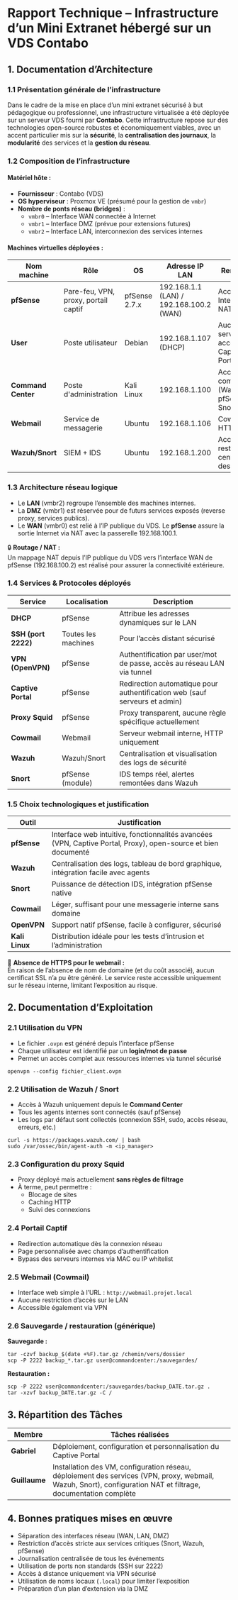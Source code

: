 
# Rapport Technique – Infrastructure d’un Mini Extranet hébergé sur un VDS Contabo

## 1. Documentation d’Architecture

### 1.1 Présentation générale de l’infrastructure

Dans le cadre de la mise en place d’un mini extranet sécurisé à but pédagogique ou professionnel, une infrastructure virtualisée a été déployée sur un serveur VDS fourni par **Contabo**. Cette infrastructure repose sur des technologies open-source robustes et économiquement viables, avec un accent particulier mis sur la **sécurité**, la **centralisation des journaux**, la **modularité** des services et la **gestion du réseau**.

### 1.2 Composition de l’infrastructure

#### Matériel hôte :
- **Fournisseur** : Contabo (VDS)
- **OS hyperviseur** : Proxmox VE (présumé pour la gestion de `vmbr`)
- **Nombre de ponts réseau (bridges)** :
  - `vmbr0` – Interface WAN connectée à Internet
  - `vmbr1` – Interface DMZ (prévue pour extensions futures)
  - `vmbr2` – Interface LAN, interconnexion des services internes

#### Machines virtuelles déployées :

| Nom machine        | Rôle                  | OS         | Adresse IP LAN           | Remarques                        |
|--------------------|------------------------|------------|---------------------------|----------------------------------|
| **pfSense**        | Pare-feu, VPN, proxy, portail captif | pfSense 2.7.x | 192.168.1.1 (LAN) / 192.168.100.2 (WAN) | Accès Internet via NAT |
| **User**           | Poste utilisateur      | Debian     | 192.168.1.107 (DHCP)      | Aucun service, accès via Captive Portal |
| **Command Center** | Poste d'administration | Kali Linux | 192.168.1.100             | Accès complet (Wazuh, pfSense, Snort) |
| **Webmail**        | Service de messagerie  | Ubuntu     | 192.168.1.106             | Cowmail en HTTP |
| **Wazuh/Snort**    | SIEM + IDS             | Ubuntu     | 192.168.1.200             | Accès restreint, centralisation des logs |

### 1.3 Architecture réseau logique

- Le **LAN** (vmbr2) regroupe l’ensemble des machines internes.
- La **DMZ** (vmbr1) est réservée pour de futurs services exposés (reverse proxy, services publics).
- Le **WAN** (vmbr0) est relié à l’IP publique du VDS. Le **pfSense** assure la sortie Internet via NAT avec la passerelle 192.168.100.1.

🔒 **Routage / NAT :**  
Un mappage NAT depuis l’IP publique du VDS vers l’interface WAN de pfSense (192.168.100.2) est réalisé pour assurer la connectivité extérieure.

### 1.4 Services & Protocoles déployés

| Service             | Localisation       | Description |
|---------------------|--------------------|-------------|
| **DHCP**            | pfSense            | Attribue les adresses dynamiques sur le LAN |
| **SSH (port 2222)** | Toutes les machines| Pour l’accès distant sécurisé |
| **VPN (OpenVPN)**   | pfSense            | Authentification par user/mot de passe, accès au réseau LAN via tunnel |
| **Captive Portal**  | pfSense            | Redirection automatique pour authentification web (sauf serveurs et admin) |
| **Proxy Squid**     | pfSense            | Proxy transparent, aucune règle spécifique actuellement |
| **Cowmail**         | Webmail            | Serveur webmail interne, HTTP uniquement |
| **Wazuh**           | Wazuh/Snort        | Centralisation et visualisation des logs de sécurité |
| **Snort**           | pfSense (module)   | IDS temps réel, alertes remontées dans Wazuh |

### 1.5 Choix technologiques et justification

| Outil       | Justification |
|-------------|----------------|
| **pfSense** | Interface web intuitive, fonctionnalités avancées (VPN, Captive Portal, Proxy), open-source et bien documenté |
| **Wazuh**   | Centralisation des logs, tableau de bord graphique, intégration facile avec agents |
| **Snort**   | Puissance de détection IDS, intégration pfSense native |
| **Cowmail** | Léger, suffisant pour une messagerie interne sans domaine |
| **OpenVPN** | Support natif pfSense, facile à configurer, sécurisé |
| **Kali Linux** | Distribution idéale pour les tests d’intrusion et l’administration |

📝 **Absence de HTTPS pour le webmail :**  
En raison de l’absence de nom de domaine (et du coût associé), aucun certificat SSL n’a pu être généré. Le service reste accessible uniquement sur le réseau interne, limitant l’exposition au risque.

## 2. Documentation d’Exploitation

### 2.1 Utilisation du VPN

- Le fichier `.ovpn` est généré depuis l’interface pfSense
- Chaque utilisateur est identifié par un **login/mot de passe**
- Permet un accès complet aux ressources internes via tunnel sécurisé

```
openvpn --config fichier_client.ovpn
```

### 2.2 Utilisation de Wazuh / Snort

- Accès à Wazuh uniquement depuis le **Command Center**
- Tous les agents internes sont connectés (sauf pfSense)
- Les logs par défaut sont collectés (connexion SSH, sudo, accès réseau, erreurs, etc.)

```
curl -s https://packages.wazuh.com/ | bash
sudo /var/ossec/bin/agent-auth -m <ip_manager>
```

### 2.3 Configuration du proxy Squid

- Proxy déployé mais actuellement **sans règles de filtrage**
- À terme, peut permettre :
  - Blocage de sites
  - Caching HTTP
  - Suivi des connexions

### 2.4 Portail Captif

- Redirection automatique dès la connexion réseau
- Page personnalisée avec champs d’authentification
- Bypass des serveurs internes via MAC ou IP whitelist

### 2.5 Webmail (Cowmail)

- Interface web simple à l’URL : `http://webmail.projet.local`
- Aucune restriction d’accès sur le LAN
- Accessible également via VPN

### 2.6 Sauvegarde / restauration (générique)

**Sauvegarde :**
```
tar -czvf backup_$(date +%F).tar.gz /chemin/vers/dossier
scp -P 2222 backup_*.tar.gz user@commandcenter:/sauvegardes/
```

**Restauration :**
```
scp -P 2222 user@commandcenter:/sauvegardes/backup_DATE.tar.gz .
tar -xzvf backup_DATE.tar.gz -C /
```

## 3. Répartition des Tâches

| Membre     | Tâches réalisées |
|------------|------------------|
| **Gabriel** | Déploiement, configuration et personnalisation du Captive Portal |
| **Guillaume** | Installation des VM, configuration réseau, déploiement des services (VPN, proxy, webmail, Wazuh, Snort), configuration NAT et filtrage, documentation complète |

## 4. Bonnes pratiques mises en œuvre

- Séparation des interfaces réseau (WAN, LAN, DMZ)
- Restriction d’accès stricte aux services critiques (Snort, Wazuh, pfSense)
- Journalisation centralisée de tous les événements
- Utilisation de ports non standards (SSH sur 2222)
- Accès à distance uniquement via VPN sécurisé
- Utilisation de noms locaux (`.local`) pour limiter l’exposition
- Préparation d’un plan d’extension via la DMZ
